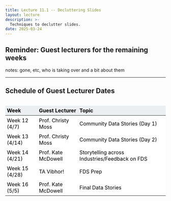 ```yaml
---
title: Lecture 11.1 -- Decluttering Slides
layout: lecture
description: >-
  Techniques to declutter slides.
date: 2025-03-24
---
```


## Reminder: Guest lecturers for the remaining weeks

notes:
gone, etc, who is taking over and a bit about them

---

## Schedule of Guest Lecturer Dates

<style>
.table_component {
    overflow: auto;
    width: 100%;
}

.table_component table {
    border: 0px none #dededf;
    height: 100%;
    width: 100%;
    table-layout: fixed;
    border-collapse: collapse;
    border-spacing: 1px;
    text-align: left;
}

.table_component caption {
    caption-side: top;
    text-align: left;
}

.table_component th {
    border: 1px none #dededf;
    background-color: #eceff1;
    color: #000000;
    padding: 5px;
}

.table_component td {
    border: 1px none #dededf;
    background-color: #ffffff;
    color: #000000;
    padding: 5px;
}
</style>
<div class="table_component" role="region" tabindex="0">
<table border="0">
    <thead>
        <tr>
            <th style='width:20%'>Week</th>
            <th>Guest Lecturer</th>
            <th>Topic</th>
        </tr>
    </thead>
    <tbody>
        <tr>
            <td style='width:20%'>Week 12 (4/7)</td>
            <td>Prof. Christy Moss</td>
            <td>Community Data Stories (Day 1)</td>
        </tr>
        <tr>
            <td style='width:20%'>Week 13 (4/14)</td>
            <td>Prof. Christy Moss</td>
            <td>Community Data Stories (Day 2)</td>
        </tr>
        <tr>
            <td style='width:20%'>Week 14 (4/21)</td>
            <td>Prof. Kate McDowell</td>
            <td>Storytelling across Industries/Feedback on FDS</td>
        </tr>
        <tr>
            <td style='width:20%'>Week 15 (4/28)</td>
            <td>TA Vibhor!</td>
            <td>FDS Prep</td>
        </tr>
        <tr>
            <td style='width:20%'>Week 16 (5/5)</td>
            <td>Prof. Kate McDowell</td>
            <td>Final Data Stories</td>
        </tr>
    </tbody>
</table>
</div>

Final note -- there is one reading quiz in Week 13 who's grade will be uploaded to Canvas by the end of the semester.

---

<br>
<br>
<br>

# Tips to Declutter Slides

notes:
so, during your MP1's and in your feedback you'll notice that we definitely emphasized that slides/viz needs to be clear to your audience.

some folks have already started using arrows/boxes to display these things, but we wanted to give some more examples of these from some "real life" talks

---

## Break down cluttered slides

* Avoid big text blocks
* Break text across multiple slides
* If you need to duplicate a graph/chart, consider annotating the second appearance to direct the audience's attention

notes:
so here are some general "rules of thumb" that Prof. Kate McDowell (who will be working with you all in a few weeks) has used to sort of outline some ways to declutter slides

---

## "Easy" annotations for graphics (not made by you)

notes:
so, the first is some tips for graphs that you might want to include that are not created by you

---

## "Easy" annotations for graphics (not made by you)

<img src="images/kate_graphs/pic1.png" alt="First image is the default displayed screenshot from the GapMinder visualization tool.">

Source: [GapMinder](https://www.gapminder.org/)

notes:
for example, here is a screenshot of a graphic made with the gapminder tool

**ask: what are some issues we see with this graphic if we wanted to use it in a talk?**

---

## "Easy" annotations for graphics (not made by you)

<img src="images/kate_graphs/pic2.png">

Source: [GapMinder](https://www.gapminder.org/)

notes:
one thing we can do is make the text of the legend a bit bigger...

---

## "Easy" annotations for graphics (not made by you)

<img src="images/kate_graphs/pic3.png">

Source: [GapMinder](https://www.gapminder.org/)

notes:
here, this was done by just a screen grab and enlarging of one section of the graph and just overlaying it on top...

---

## "Easy" annotations for graphics (not made by you)

<img src="images/kate_graphs/pic2.png">

Source: [GapMinder](https://www.gapminder.org/)

notes:

now there are definitely some other things we'd probably want to change -- for example, we might even consider putting our own text over these labels as they are a little pixelated 

(and we'd probably want to change the colors, and add a y-axis, and make axis labels bigger, etc)

BUT!  This is still MUCH improved from what it was before

---

## "Easy" annotations for graphics (not made by you)

<img src="images/kate_graphs/pic4.png">

Source: [GapMinder](https://www.gapminder.org/)

notes:
next, we can do things like add visual ques for our audience as we walk them through the graph

after starting by walking our audience through the axis labels and overall meaning of our graph, maybe we want to highlight some aspects of our graph

for example, let's say I want folks to focus on where Russia is in this graph, I can add an arrow

---

## "Easy" annotations for graphics (not made by you)

<img src="images/kate_graphs/pic5.png">

Source: [GapMinder](https://www.gapminder.org/)

notes:
for even more clarity, I can add my own label pointing out Russia here...

---

## "Easy" annotations for graphics (not made by you)

<img src="images/kate_graphs/pic5p5.png">

Source: [GapMinder](https://www.gapminder.org/)

notes:
... you might even want to consider color-coding it on that country's color in the graph -- you don't necessarily have to, but this can be effective if you are planning on pointing out multiple countries.

---

## "Easy" annotations for graphics (not made by you)

<img src="images/kate_graphs/pic6.png">

Source: [GapMinder](https://www.gapminder.org/)

notes:
now let's say I want my audience to pay attention to where the cut-off for "extreme poverty is" -- by moving my arrow, I am now drawing my audience's attention to this line

---

## "Easy" annotations for graphics (not made by you)

<img src="images/kate_graphs/pic7.png">

Source: [GapMinder](https://www.gapminder.org/)

notes:
since that line is hard to read, I can make sure my audience knows what I'm talking about by adding a label here as well

---

## Break down cluttered slides

* Avoid big text blocks
* Break text across multiple slides
* If you need to duplicate a graph/chart, consider annotating the second appearance to direct the audience's attention

notes:
coming back to Prof. McDowell's list here, you have some options for when you have to include text...

---

## Break down cluttered slides

* **Avoid big text blocks**
* **Break text across** multiple slides
* If you need to duplicate a graph/chart, **consider annotating** the second appearance to direct the audience's attention

notes:
for example (some folks have already started using) the bolding of a few key words and phrases

---

## Break down cluttered slides

* Avoid big text blocks
* Break text across multiple slides
* If you need to duplicate a graph/chart, consider annotating the second appearance to direct the audience's attention

notes:
Even better is doing things step by step as you talk about them...

---

## Break down cluttered slides

* **Avoid big text blocks**
* Break text across multiple slides
* If you need to duplicate a graph/chart, consider annotating the second appearance to direct the audience's attention

---

## Break down cluttered slides

* **Avoid big text blocks**
* **Break text across** multiple slides
* If you need to duplicate a graph/chart, consider annotating the second appearance to direct the audience's attention

---

## Break down cluttered slides

* **Avoid big text blocks**
* **Break text across** multiple slides
* If you need to duplicate a graph/chart, **consider annotating** the second appearance to direct the audience's attention

---

## Break down cluttered slides

* Avoid big text blocks
* Break text across multiple slides
* If you need to duplicate a graph/chart, consider annotating the second appearance to direct the audience's attention

notes:
in my case, the bolding defaults in Markdown aren't super strong (in my opinion) so I might break these down bullet point by bullet point...

---

## Break down cluttered slides

---

## Break down cluttered slides

* Avoid big text blocks

---

## Break down cluttered slides

* Avoid big text blocks
* Break text across multiple slides

---

## Break down cluttered slides

* Avoid big text blocks
* Break text across multiple slides
* If you need to duplicate a graph/chart, consider annotating the second appearance to direct the audience's attention

notes:
no matter which way you chose, note that this will be increasing your slide and talk development time significantly, so be sure to plan for that when organizing your time for your final data stories preparation

---

## Break down cluttered slides

* Avoid big text blocks
* Break text across multiple slides
* If you need to duplicate a graph/chart, consider annotating the second appearance to direct the audience's attention
* Break down dense slides with visual cues

notes:
to this list from Prof. McDowell, I'd add one more thing -- sometimes you need to have dense slides for whatever reason, but you want to make sure you break these down as much as possible

here is a quick example from one of my talks

---

<br>
<br>
<br>

# Version \#1

---

<!-- .slide: data-background-image="images/example_breakdown_slides/short_tpdl_example_is457.001.png" data-background-size="auto 95%" data-background-position="right 50% bottom 50%" -->

notes:
Our corpus of interest is the historical astrophysics literature with the initial dataset containing ~50k scanned pages, but with the potential total corpus encompassing about 3 Million articles of 5-10 pages each.

This data covers the years from about 1850-1997, i.e. the “pre-digital” era in in which text and other page objects is not easily extracted from the PDF

We want to “digitize” these documents. And by “digitizing” here we mean extracting specific page objects including things like tables, math formulas, figures and figure
captions.

---

<br>
<br>
<br>

# Version \#2

---

<!-- .slide: data-background-image="images/example_breakdown_slides/short_tpdl_example_is457.003.png" data-background-size="auto 95%" data-background-position="right 50% bottom 50%" alt="link to PDF version of slides here:" -->

notes:
Our corpus of interest is the historical astrophysics literature with the initial dataset containing ~50k scanned pages, but with the potential total corpus encompassing about 3 Million articles of 5-10 pages each.

This data covers the years from about 1850-1997, i.e. the “pre-digital” era in in which text and other page objects is not easily extracted from the PDF

---

<!-- .slide: data-background-image="images/example_breakdown_slides/short_tpdl_example_is457.004.png" data-background-size="auto 95%" data-background-position="right 50% bottom 50%" -->

notes:
We want to “digitize” these documents.

And by “digitizing” here we mean extracting specific page objects including things like…

---

<!-- .slide: data-background-image="images/example_breakdown_slides/short_tpdl_example_is457.005.png" data-background-size="auto 95%" data-background-position="right 50% bottom 50%" -->

notes:

---

<!-- .slide: data-background-image="images/example_breakdown_slides/short_tpdl_example_is457.006.png" data-background-size="auto 95%" data-background-position="right 50% bottom 50%" -->

notes:

---

<!-- .slide: data-background-image="images/example_breakdown_slides/short_tpdl_example_is457.007.png" data-background-size="auto 95%" data-background-position="right 50% bottom 50%" -->

notes:

---

<!-- .slide: data-background-image="images/example_breakdown_slides/short_tpdl_example_is457.008.png" data-background-size="auto 95%" data-background-position="right 50% bottom 50%" -->

notes:

---

<br>
<br>
<br>

## What are some differences that you noticed from Version \#1 and \#2?

notes: